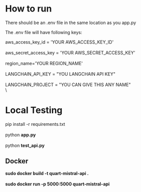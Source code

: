 # How to run
There should be an .env file in the same location as you app.py

The .env file will have following keys:

aws_access_key_id = 'YOUR AWS_ACCESS_KEY_ID' \
\
aws_secret_access_key = 'YOUR AWS_SECRET_ACCESS_KEY' \
\
region_name='YOUR REGION_NAME' \
\
LANGCHAIN_API_KEY = "YOU LANGCHAIN API KEY" \
\
LANGCHAIN_PROJECT = "YOU CAN GIVE THIS ANY NAME" \
\

# Local Testing
pip install -r requirements.txt \
\
python **app.py** \
\
python **test_api.py**

## Docker 

**sudo docker build -t quart-mistral-api .** \
\
**sudo docker run -p 5000:5000 quart-mistral-api**

